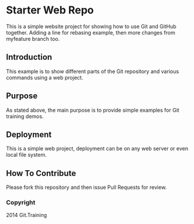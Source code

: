# Starter Web Repo

This is a simple website project for showing how to use Git and GitHub together.
Adding a line for rebasing example, then more changes from myfeature branch too.

## Introduction

This example is to show different parts of the Git repository and various commands using a web project.

## Purpose

As stated above, the main purpose is to provide simple examples for Git training demos.

## Deployment

This is a simple web project, deployment can be on any web server or even local file system.

##  How To Contribute
Please fork this repository and then issue Pull Requests for review.

### Copyright
2014 Git.Training